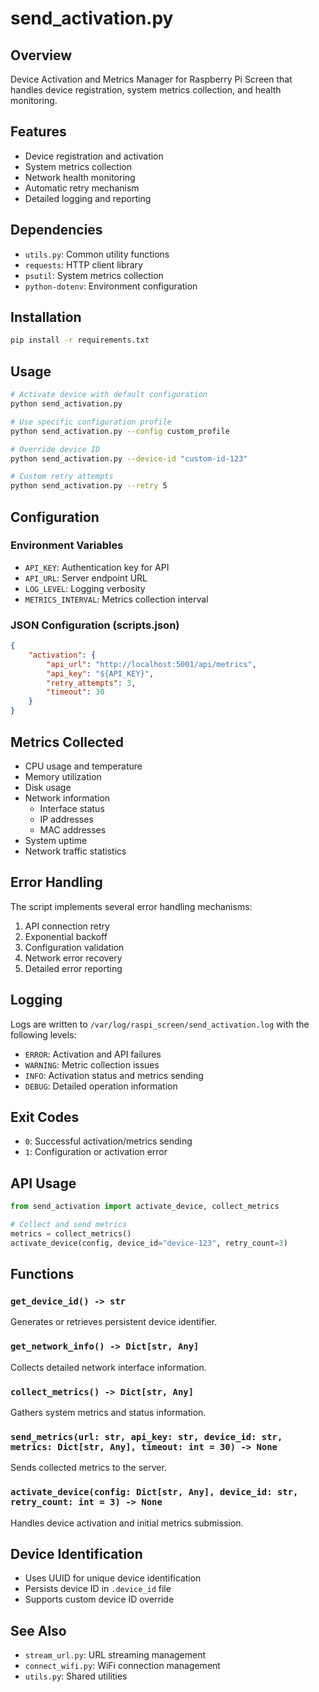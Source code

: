 # send_activation.py

## Overview
Device Activation and Metrics Manager for Raspberry Pi Screen that handles device registration, system metrics collection, and health monitoring.

## Features
- Device registration and activation
- System metrics collection
- Network health monitoring
- Automatic retry mechanism
- Detailed logging and reporting

## Dependencies
- `utils.py`: Common utility functions
- `requests`: HTTP client library
- `psutil`: System metrics collection
- `python-dotenv`: Environment configuration

## Installation
```bash
pip install -r requirements.txt
```

## Usage
```bash
# Activate device with default configuration
python send_activation.py

# Use specific configuration profile
python send_activation.py --config custom_profile

# Override device ID
python send_activation.py --device-id "custom-id-123"

# Custom retry attempts
python send_activation.py --retry 5
```

## Configuration

### Environment Variables
- `API_KEY`: Authentication key for API
- `API_URL`: Server endpoint URL
- `LOG_LEVEL`: Logging verbosity
- `METRICS_INTERVAL`: Metrics collection interval

### JSON Configuration (scripts.json)
```json
{
    "activation": {
        "api_url": "http://localhost:5001/api/metrics",
        "api_key": "${API_KEY}",
        "retry_attempts": 3,
        "timeout": 30
    }
}
```

## Metrics Collected
- CPU usage and temperature
- Memory utilization
- Disk usage
- Network information
  - Interface status
  - IP addresses
  - MAC addresses
- System uptime
- Network traffic statistics

## Error Handling
The script implements several error handling mechanisms:
1. API connection retry
2. Exponential backoff
3. Configuration validation
4. Network error recovery
5. Detailed error reporting

## Logging
Logs are written to `/var/log/raspi_screen/send_activation.log` with the following levels:
- `ERROR`: Activation and API failures
- `WARNING`: Metric collection issues
- `INFO`: Activation status and metrics sending
- `DEBUG`: Detailed operation information

## Exit Codes
- `0`: Successful activation/metrics sending
- `1`: Configuration or activation error

## API Usage
```python
from send_activation import activate_device, collect_metrics

# Collect and send metrics
metrics = collect_metrics()
activate_device(config, device_id="device-123", retry_count=3)
```

## Functions

### `get_device_id() -> str`
Generates or retrieves persistent device identifier.

### `get_network_info() -> Dict[str, Any]`
Collects detailed network interface information.

### `collect_metrics() -> Dict[str, Any]`
Gathers system metrics and status information.

### `send_metrics(url: str, api_key: str, device_id: str, metrics: Dict[str, Any], timeout: int = 30) -> None`
Sends collected metrics to the server.

### `activate_device(config: Dict[str, Any], device_id: str, retry_count: int = 3) -> None`
Handles device activation and initial metrics submission.

## Device Identification
- Uses UUID for unique device identification
- Persists device ID in `.device_id` file
- Supports custom device ID override

## See Also
- `stream_url.py`: URL streaming management
- `connect_wifi.py`: WiFi connection management
- `utils.py`: Shared utilities 